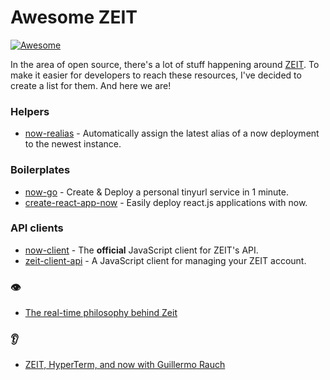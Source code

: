 # Awesome ZEIT

[![Awesome](https://cdn.rawgit.com/sindresorhus/awesome/d7305f38d29fed78fa85652e3a63e154dd8e8829/media/badge.svg)](https://github.com/sindresorhus/awesome)

In the area of open source, there's a lot of stuff happening around [ZEIT](https://zeit.co). To make it easier for developers to reach these resources, I've decided to create a list for them. And here we are!

### Helpers

- [now-realias](https://github.com/remy/now-realias) - Automatically assign the latest alias of a now deployment to the newest instance.

### Boilerplates

- [now-go](https://github.com/amio/now-go) - Create & Deploy a personal tinyurl service in 1 minute.
- [create-react-app-now](https://github.com/xkawi/create-react-app-now) - Easily deploy react.js applications with now.

### API clients

- [now-client](https://github.com/zeit/now-client) - The **official** JavaScript client for ZEIT's API.
- [zeit-client-api](https://github.com/massless/zeit-client-api) - A JavaScript client for managing your ZEIT account.

### 👁

- [The real-time philosophy behind Zeit](https://getputpost.co/the-real-time-philosophy-behind-zeit-e2f157ac0f66#.v8qqspbeb)

### 👂

- [ZEIT, HyperTerm, and now with Guillermo Rauch](https://changelog.com/213/)
